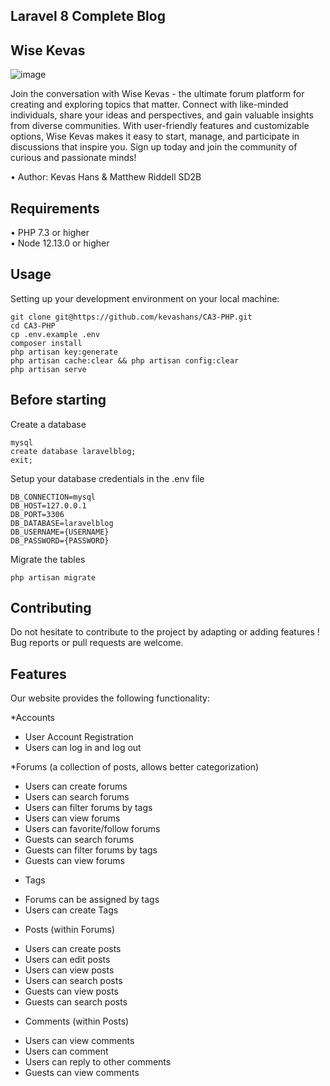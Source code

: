 ## Laravel 8 Complete Blog
## Wise Kevas
<img alt="image" src="https://cdn.discordapp.com/emojis/1073643496814166056.webp?size=96&quality=lossless">

Join the conversation with Wise Kevas - the ultimate forum platform for creating and exploring topics that matter. Connect with like-minded individuals, share your ideas and perspectives, and gain valuable insights from diverse communities. With user-friendly features and customizable options, Wise Kevas makes it easy to start, manage, and participate in discussions that inspire you. Sign up today and join the community of curious and passionate minds!


•	Author: Kevas Hans & Matthew Riddell SD2B<br>

## Requirements
•	PHP 7.3 or higher <br>
•	Node 12.13.0 or higher <br>

## Usage <br>
Setting up your development environment on your local machine: <br>
```
git clone git@https://github.com/kevashans/CA3-PHP.git
cd CA3-PHP
cp .env.example .env
composer install
php artisan key:generate
php artisan cache:clear && php artisan config:clear
php artisan serve
```

## Before starting <br>
Create a database <br>
```
mysql
create database laravelblog;
exit;
```

Setup your database credentials in the .env file <br>
```
DB_CONNECTION=mysql
DB_HOST=127.0.0.1
DB_PORT=3306
DB_DATABASE=laravelblog
DB_USERNAME={USERNAME}
DB_PASSWORD={PASSWORD}
```

Migrate the tables
```
php artisan migrate
```

## Contributing
Do not hesitate to contribute to the project by adapting or adding features ! Bug reports or pull requests are welcome.

## Features
Our website provides the following functionality:

*Accounts
- User Account Registration
- Users can log in and log out

*Forums (a collection of posts, allows better categorization)
- Users can create forums
- Users can search forums
- Users can filter forums by tags
- Users can view forums
- Users can favorite/follow forums
- Guests can search forums
- Guests can filter forums by tags
- Guests can view forums

* Tags
- Forums can be assigned by tags
- Users can create Tags

* Posts (within Forums)
- Users can create posts
- Users can edit posts
- Users can view posts
- Users can search posts
- Guests can view posts
- Guests can search posts

* Comments (within Posts)
- Users can view comments
- Users can comment
- Users can reply to other comments
- Guests can view comments

